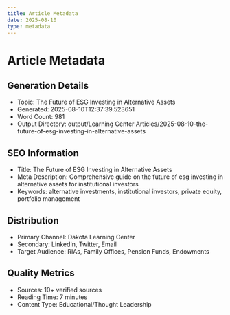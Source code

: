 ```yaml
---
title: Article Metadata
date: 2025-08-10
type: metadata
---
```


# Article Metadata

## Generation Details
- Topic: The Future of ESG Investing in Alternative Assets
- Generated: 2025-08-10T12:37:39.523651
- Word Count: 981
- Output Directory: output/Learning Center Articles/2025-08-10-the-future-of-esg-investing-in-alternative-assets

## SEO Information
- Title: The Future of ESG Investing in Alternative Assets
- Meta Description: Comprehensive guide on the future of esg investing in alternative assets for institutional investors
- Keywords: alternative investments, institutional investors, private equity, portfolio management

## Distribution
- Primary Channel: Dakota Learning Center
- Secondary: LinkedIn, Twitter, Email
- Target Audience: RIAs, Family Offices, Pension Funds, Endowments

## Quality Metrics
- Sources: 10+ verified sources
- Reading Time: 7 minutes
- Content Type: Educational/Thought Leadership
